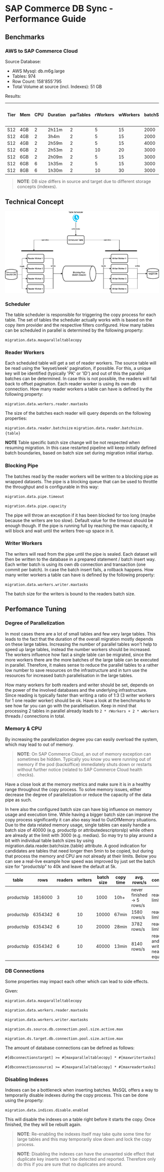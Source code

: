 # SAP Commerce DB Sync - Performance Guide


## Benchmarks

### AWS to SAP Commerce Cloud

Source Database:

* AWS Mysql: db.m6g.large
* Tables: 974
* Row Count: 158'855'795
* Total Volume at source (incl. Indexes): 51 GB

Results:

| Tier | Mem | CPU | Duration | parTables | rWorkers | wWorkers | batchSize | disIdx | DB size at target |
|------|-----|-----|----------|-----------|----------|----------|-----------|--------|-------------------|
| S12  | 4GB | 2   | 2h11m    | 2         | 5        | 15       | 2000      | TRUE   | 72GB              |
| S12  | 4GB | 2   | 3h4m     | 2         | 5        | 15       | 2000      | FALSE  | 92GB              |
| S12  | 4GB | 2   | 2h59m    | 2         | 5        | 15       | 4000      | FALSE  | 92GB              |
| S12  | 6GB | 2   | 2h53m    | 2         | 10       | 20       | 3000      | FALSE  | 92GB              |
| S12  | 6GB | 2   | 2h09m    | 2         | 5        | 15       | 3000      | TRUE   | 72GB              |
| S12  | 6GB | 6   | 1h35m    | 2         | 5        | 15       | 3000      | TRUE   | 72GB              |
| S12  | 8GB | 6   | 1h30m    | 2         | 10       | 30       | 3000      | TRUE   | 75GB              |

> **NOTE**: DB size differs in source and target due to different storage concepts (indexes).

## Technical Concept


![performance technical concept](performance_architecture.png)


### Scheduler

The table scheduler is responsible for triggering the copy process for each table.
The set of tables the scheduler actually works with is based on the copy item provider and the respective filters configured. How many tables can be scheduled in parallel is determined by the following property:

`migration.data.maxparalleltablecopy`



### Reader Workers

Each scheduled table will get a set of reader workers. The source table will be read using the 'keyset/seek' pagination, if possible. For this, a unique key will be identified (typically 'PK' or 'ID') and out of this the parallel batches can be determined. In case this is not possible, the readers will fall back to offset pagination.
Each reader worker is using its own db connection.
How many reader workers a table can have is defined by the following property:

`migration.data.workers.reader.maxtasks`

The size of the batches each reader will query depends on the following properties:

`migration.data.reader.batchsize`
`migration.data.reader.batchsize.{table}`

**NOTE** Table specific batch size change will be not respected when resuming migration. In this case restarted pipeline will keep initially defined batch boundaries, based on batch size set during migration initial startup.

### Blocking Pipe

The batches read by the reader workers will be written to a blocking pipe as wrapped datasets.
The pipe is a blocking queue that can be used to throttle the throughput and is configurable in this way:

`migration.data.pipe.timeout`

`migration.data.pipe.capacity`

The pipe will throw an exception if it has been blocked for too long (maybe because the writers are too slow).
Default value for the timeout should be enough though.
If the pipe is running full by reaching the max capacity, it will block and wait until the writers free-up space in it.


### Writer Workers

The writers will read from the pipe until the pipe is sealed. Each dataset will then be written to the database in a prepared statement / batch insert way. Each writer batch is using its own db connection and transaction (one commit per batch). In case the batch insert fails, a rollback happens.
How many writer workers a table can have is defined by the following property:

`migration.data.workers.writer.maxtasks`

The batch size for the writers is bound to the readers batch size.

## Perfomance Tuning

### Degree of Parallelization

In most cases there are a lot of small tables and few very large tables. This leads to the fact that the duration of the overall migration mostly depends on these large tables. Increasing the number of parallel tables won't help to speed up large tables, instead the number workers should be increased. The workers influence how fast a single table can be migrated, since the more workers there are the more batches of the large table can be executed in parallel. Therefore, it makes sense to reduce the parallel tables to a rather low number to save resources on the infrastructure and in turn use the resources for increased batch parallelisation in the large tables.

How many workers for both readers and writer should be set, depends on the power of the involved databases and the underlying infrastructure.
Since reading is typically faster than writing a ratio of 1:3 (3 writer workers for 1 one reader worker) should be ok.
Have a look at the benchmarks to see how far you can go with the parallelisation.
Keep in mind that processing 2 tables in parallel already leads to `2 * rWorkers + 2 * wWorkers` threads / connections in total.


### Memory & CPU

By increasing the parallelization degree you can easily overload the system, which may lead to out of memory.

> **NOTE**: On SAP Commerce Cloud, an out of memory exception can sometimes be hidden. Typically you know you were running out of memory if the pod (backoffice) immediately shuts down or restarts without further notice (related to SAP Commerce Cloud health checks).

Have a close look at the memory metrics and make sure it is in a healthy range throughout the copy process.
To solve memory issues, either decrease the degree of parallelization or reduce the capacity of the data pipe as such.

In here also the configured batch size can have big influence on memory usage and execution time. While having a bigger batch size can improve the copy process significantly it can also easy lead to OutOfMemory situations. Due to the data related memory usage, single tables can easily handle a batch size of 40000 (e.g. productlp or attributedescriptorslp) while others are already at the limit with 3000 (e.g. medias). So may try to play around a bit with individual table batch sizes by using migration.data.reader.batchsize.{table} attribute. A good indication for candidates are tables that need longer then 5min to be copied, but during that process the memory and CPU are not already at their limits. Below you can see a real-live example how speed was improved by just set the batch size for "productslp" to 40k and leave the default at 5k.   

table | rows | readers | writers | batch size | copy time | avg. rows/s | comment
-- | -- | -- | -- | -- | -- | -- | --
productslp | 1816000 | 3 | 10 | 1000 | 10h+ | never finished → 5 rows/s | reader limited
productslp | 6354342 | 6 | 10 | 10000 | 67min | 1580 rows/s | reader limited
productslp | 6354342 | 6 | 10 | 20000 | 28min | 3782 rows/s | reader limited
productslp | 6354342 | 6 | 10 | 40000 | 13min | 8140 rows/s | reader and writer are nearly equal

                                       
### DB Connections

Some properties may impact each other which can lead to side effects.

Given:

`migration.data.maxparalleltablecopy`

`migration.data.workers.reader.maxtasks`

`migration.data.workers.writer.maxtasks`

`migration.ds.source.db.connection.pool.size.active.max`

`migration.ds.target.db.connection.pool.size.active.max`


The amount of database connections can be defined as follows:

`#[dbconnectionstarget] >= #[maxparalleltablecopy] * #[maxwritertasks]`

`#[dbconnectionssource] >= #[maxparalleltablecopy] * #[maxreadertasks]`

### Disabling Indexes

Indexes can be a bottleneck when inserting batches.
MsSQL offers a way to temporarily disable indexes during the copy process.
This can be done using the property:

`migration.data.indices.disable.enabled`

This will disable the indexes on a table right before it starts the copy. Once finished, the they will be rebuilt again.

> **NOTE**: Re-enabling the indexes itself may take quite some time for large tables and this may temporarily slow down and lock the copy process.

> **NOTE**: Disabling the indexes can have the unwanted side effect that duplicate key inserts won't be detected and reported. Therefore only do this if you are sure that no duplicates are around.
